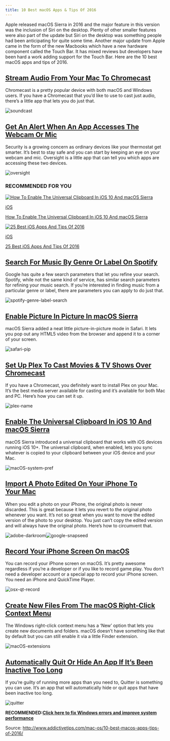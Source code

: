 ```yaml
---
title: 10 Best macOS Apps & Tips Of 2016
---
```


Apple released macOS Sierra in 2016 and the major feature in this version was the inclusion of Siri on the desktop. Plenty of other smaller features were also part of the update but Siri on the desktop was something people had been anticipating for quite some time. Another major update from Apple came in the form of the new Macbooks which have a new hardware component called the Touch Bar. It has mixed reviews but developers have been hard a work adding support for the Touch Bar. Here are the 10 best macOS apps and tips of 2016.



## [Stream Audio From Your Mac To Chromecast](http://www.addictivetips.com/windows-tips/how-to-stream-audio-from-your-pc-or-mac-to-chromecast/)

Chromecast is a pretty popular device with both macOS and Windows users. If you have a Chromecast that you’d like to use to cast just audio, there’s a little app that lets you do just that.

![](http://cloud.addictivetips.com/wp-content/uploads/2016/06/soundcast.png "soundcast")

## [Get An Alert When An App Accesses The Webcam Or Mic](http://www.addictivetips.com/mac-os/how-to-get-an-alert-when-an-app-accesses-the-webcam-or-mic-in-macos/)

Security is a growing concern as ordinary devices like your thermostat get smarter. It’s best to stay safe and you can start by keeping an eye on your webcam and mic. Oversight is a little app that can tell you which apps are accessing these two devices.

![](http://cloud.addictivetips.com/wp-content/uploads/2016/10/oversight.jpg "oversight")

### RECOMMENDED FOR YOU

[![](http://cloud.addictivetips.com/wp-content/uploads/2016/09/macOS-system-pref-100x100.jpg "How To Enable The Universal Clipboard In iOS 10 And macOS Sierra")](http://www.addictivetips.com/ios/how-to-enable-the-universal-clipboard-in-ios-10-and-macos-sierra/)

[iOS](http://www.addictivetips.com/category/ios/)

[How To Enable The Universal Clipboard In iOS 10 And macOS Sierra](http://www.addictivetips.com/ios/how-to-enable-the-universal-clipboard-in-ios-10-and-macos-sierra/)

[![](http://cloud.addictivetips.com/wp-content/uploads/2017/01/ios-apps-2016-100x100.png "25 Best iOS Apps And Tips Of 2016")](http://www.addictivetips.com/ios/25-best-ios-apps-and-tips-of-2016/)

[iOS](http://www.addictivetips.com/category/ios/)

[25 Best iOS Apps And Tips Of 2016](http://www.addictivetips.com/ios/25-best-ios-apps-and-tips-of-2016/)

## [Search For Music By Genre Or Label On Spotify](http://www.addictivetips.com/windows-tips/how-to-search-for-music-by-genre-or-label-on-spotify/)

Google has quite a few search parameters that let you refine your search. Spotify, while not the same kind of service, has similar search parameters for refining your music search. If you’re interested in finding music from a particular genre or label, there are parameters you can apply to do just that.

![](http://cloud.addictivetips.com/wp-content/uploads/2016/03/spotify-genre-label-search.png "spotify-genre-label-search")

## [Enable Picture In Picture In macOS Sierra](http://www.addictivetips.com/mac-os/how-to-enable-picture-in-picture-in-macos-sierra/)

macOS Sierra added a neat little picture-in-picture mode in Safari. It lets you pop out any HTML5 video from the browser and append it to a corner of your screen.

![](http://cloud.addictivetips.com/wp-content/uploads/2016/10/safari-pip.jpg "safari-pip")

## [Set Up Plex To Cast Movies & TV Shows Over Chromecast](http://www.addictivetips.com/windows-tips/how-to-set-up-plex-to-cast-movies-tv-shows-over-chromecast-guide/)

If you have a Chromecast, you definitely want to install Plex on your Mac. It’s the best media server available for casting and it’s available for both Mac and PC. Here’s how you can set it up.

![](http://cloud.addictivetips.com/wp-content/uploads/2016/01/plex-name.png "plex-name")

## [Enable The Universal Clipboard In iOS 10 And macOS Sierra](http://www.addictivetips.com/ios/how-to-enable-the-universal-clipboard-in-ios-10-and-macos-sierra/)

macOS Sierra introduced a universal clipboard that works with iOS devices running iOS 10+. The universal clipboard, when enabled, lets you sync whatever is copied to your clipboard between your iOS device and your Mac.

![](http://cloud.addictivetips.com/wp-content/uploads/2016/09/macOS-system-pref.jpg "macOS-system-pref")



## [Import A Photo Edited On Your iPhone To Your Mac](http://www.addictivetips.com/windows-tips/how-to-import-an-edited-photo-from-your-iphone-to-your-computer/)

When you edit a photo on your iPhone, the original photo is never discarded. This is great because it lets you revert to the original photo whenever you want. It’s not so great when you want to move the edited version of the photo to your desktop. You just can’t copy the edited version and will always have the original photo. Here’s how to circumvent that.

![](http://cloud.addictivetips.com/wp-content/uploads/2016/06/adobe-darkroom.png "adobe-darkroom")![](http://cloud.addictivetips.com/wp-content/uploads/2016/06/google-snapseed.png "google-snapseed")

## [Record Your iPhone Screen On macOS](http://www.addictivetips.com/mac-os/how-to-record-your-iphone-screen-on-os-x/)

You can record your iPhone screen on macOS. It’s pretty awesome regardless if you’re a developer or if you like to record game play. You don’t need a developer account or a special app to record your iPhone screen. You need an iPhone and QuickTime Player.

![](http://cloud.addictivetips.com/wp-content/uploads/2016/05/osx-qt-record.jpg "osx-qt-record")

## [Create New Files From The macOS Right-Click Context Menu](http://www.addictivetips.com/mac-os/how-to-create-new-files-from-the-macos-right-click-context-menu/)

The Windows right-click context menu has a ‘New’ option that lets you create new documents and folders. macOS doesn’t have something like that by default but you can still enable it via a little Finder extension.

![](http://cloud.addictivetips.com/wp-content/uploads/2016/07/macOS-extensions.png "macOS-extensions")

## [Automatically Quit Or Hide An App If It’s Been Inactive Too Long](http://www.addictivetips.com/mac-os/automatically-quit-or-hide-an-app-if-its-been-inactive-too-long-os-x/)

If you’re guilty of running more apps than you need to, Quitter is something you can use. It’s an app that will automatically hide or quit apps that have been inactive too long.

![](http://cloud.addictivetips.com/wp-content/uploads/2016/05/quitter.png "quitter")

**RECOMMENDED:**[**Click here to fix Windows errors and improve system performance**](http://www.addictivetips.com/go/fix-pc-errors/)



Source: http://www.addictivetips.com/mac-os/10-best-macos-apps-tips-of-2016/



